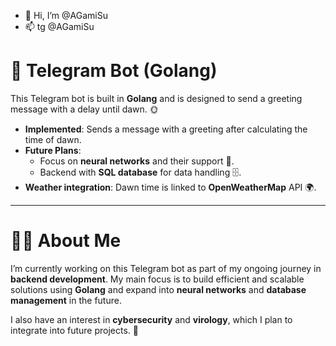 - 👋 Hi, I’m @AGamiSu
- 📫 tg @AGamiSu

# 🌅 Telegram Bot (Golang)

This Telegram bot is built in **Golang** and is designed to send a greeting message with a delay until dawn. 🌞

- **Implemented**: Sends a message with a greeting after calculating the time of dawn.
- **Future Plans**: 
  - Focus on **neural networks** and their support 🤖.
  - Backend with **SQL database** for data handling 🗄️.
- **Weather integration**: Dawn time is linked to **OpenWeatherMap** API 🌍.

---

# 👨‍💻 About Me

I’m currently working on this Telegram bot as part of my ongoing journey in **backend development**. My main focus is to build efficient and scalable solutions using **Golang** and expand into **neural networks** and **database management** in the future. 

I also have an interest in **cybersecurity** and **virology**, which I plan to integrate into future projects. 🚀
